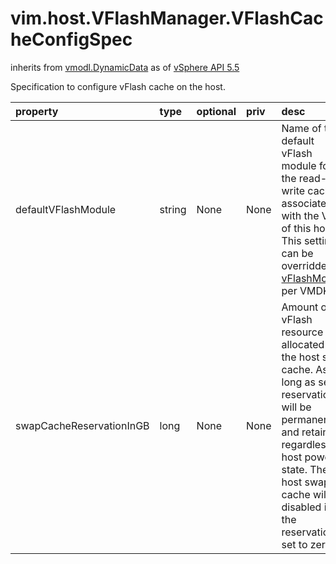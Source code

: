 vim.host.VFlashManager.VFlashCacheConfigSpec
============================================
inherits from [vmodl.DynamicData](docs/vmodl.DynamicData.md)
as of [vSphere API 5.5](vim.version.md#vim.version.version9)


Specification to configure vFlash cache on the host.

| property | type | optional | priv | desc |
|:---------|:-----|:---------|:-----|:-----|
| defaultVFlashModule | string | None | None | Name of the default vFlash module for the read-write caches associated   with the VMs of this host. This setting can be overridden by   <a href="vim.vm.device.VirtualDisk.VFlashCacheConfigInfo.md#vFlashModule">vFlashModule</a>   per VMDK. |
| swapCacheReservationInGB | long | None | None | Amount of vFlash resource is allocated to the host swap cache. As long as set,   reservation will be permanent and retain regardless of host power state. The host   swap cache will be disabled if the reservation is set to zero. |


